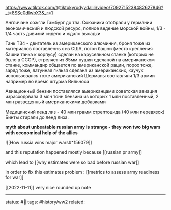 https://www.tiktok.com/@tiktokyrodyydalili/video/7092715238482627846?_t=8SSe0dIwbX3&_r=1

Англичане сожгли Гамбург до тла.
Союзники отобрали у германии экономический и людской ресурс, полное ведение морской войны,
1/3 - 1/4 часть дивизий сидело и ждало высадки

Танк Т34 - двигатель из американского алюминия, броня тоже из материалов поставленных из США, погон башни (место крепления башни танка к корпусу) сделан на карусельном станке (которых не было в СССР), стреляет из 85мм пушки сделаной на американском станке, коммандир общается по американской рации, порох тоже, заряд тоже, латунная гильзя сделана из американских, каучук использовался тоже американский
Шерманы составляли 1/3 армии например во время штурма Вильноса

Авиационный бензин поставлялся американцами 
советская авиация израсходовала 3 млн тонн бензина из которых 1 млн поставленный, 2 млн разведенный американскими добавками

Медицинский ленд лиз - 40 млн грамм стрептоцида (40 млн перевязок)
Бинты стирали до ленд лиза.

**myth about unbeatable russian army is strange - they won two big wars with economical help of the allies**

![[How russia wins major wars#^f56079]]

and this reputation happened mostly because [[russian pr army]]

which lead to [[why estimates were so bad before russian war]]

in order to fix this estimates problem : [[metrics to assess army readiness for war]]

[[2022-11-11]] very nice rounded up note

---
status: #🌱
tags: #history/ww2 
related: 
